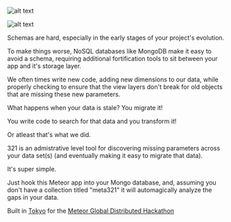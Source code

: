 ![alt text](http://i.imgur.com/Ly1UpxS.png)

![alt text](http://i.imgur.com/Jhj3AEs.png)

Schemas are hard, especially in the early stages of your project's evolution.

To make things worse, NoSQL databases like MongoDB make it easy to avoid a schema, requiring additional fortification tools to sit between your app and it's storage layer.

We often times write new code, adding new dimensions to our data, while properly checking to ensure that the view layers don't break for old objects that are missing these new parameters.

What happens when your data is stale? You migrate it!

You write code to search for that data and you transform it!

Or atleast that's what we did. 

321 is an admistrative level tool for discovering missing parameters across your data set(s) (and eventually making it easy to migrate that data). 

It's super simple. 

Just hook this Meteor app into your Mongo database, and, assuming you don't have a collection titled "meta321" it will automagically analyze the gaps in your data.

Built in [Tokyo](http://www.meetup.com/Meteor-Tokyo/events/225464906/) for the [Meteor Global Distributed Hackathon](http://info.meteor.com/blog/announcing-the-2015-meteor-global-distributed-hackathon)



